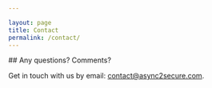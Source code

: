 ```yaml
---

layout: page
title: Contact
permalink: /contact/
---
```



<div>
<content>
</content>
</div>
<div>
<content>
</content>
</div>
## Any questions? Comments?


Get in touch with us by email: [contact@async2secure.com](mailto:contact@async2secure.com).
